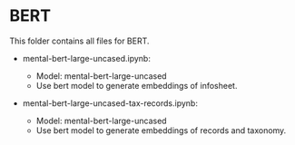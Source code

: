 # BERT

This folder contains all files for BERT.

* mental-bert-large-uncased.ipynb:
	* Model:  mental-bert-large-uncased
	* Use bert model to generate embeddings of infosheet.

* mental-bert-large-uncased-tax-records.ipynb:
	* Model:  mental-bert-large-uncased
	* Use bert model to generate embeddings of records and taxonomy.